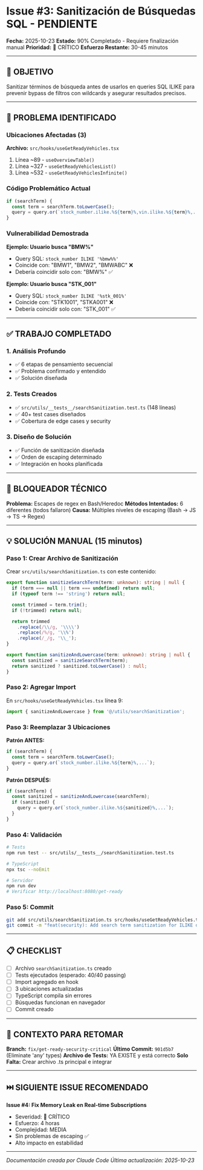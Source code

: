 # Issue #3: Sanitización de Búsquedas SQL - PENDIENTE

**Fecha:** 2025-10-23
**Estado:** 90% Completado - Requiere finalización manual
**Prioridad:** 🔴 CRÍTICO
**Esfuerzo Restante:** 30-45 minutos

---

## 🎯 OBJETIVO

Sanitizar términos de búsqueda antes de usarlos en queries SQL ILIKE para prevenir bypass de filtros con wildcards y asegurar resultados precisos.

---

## 🚨 PROBLEMA IDENTIFICADO

### Ubicaciones Afectadas (3)

**Archivo:** `src/hooks/useGetReadyVehicles.tsx`

1. Línea ~89 - `useOverviewTable()`
2. Línea ~327 - `useGetReadyVehiclesList()`
3. Línea ~532 - `useGetReadyVehiclesInfinite()`

### Código Problemático Actual

```typescript
if (searchTerm) {
  const term = searchTerm.toLowerCase();
  query = query.or(`stock_number.ilike.%${term}%,vin.ilike.%${term}%,...`);
}
```

### Vulnerabilidad Demostrada

**Ejemplo: Usuario busca "BMW%"**
- Query SQL: `stock_number ILIKE '%bmw%%'`
- Coincide con: "BMW1", "BMW2", "BMWABC" ❌
- Debería coincidir solo con: "BMW%" ✅

**Ejemplo: Usuario busca "STK_001"**
- Query SQL: `stock_number ILIKE '%stk_001%'`
- Coincide con: "STK1001", "STKA001" ❌
- Debería coincidir solo con: "STK_001" ✅

---

## ✅ TRABAJO COMPLETADO

### 1. Análisis Profundo
- ✅ 6 etapas de pensamiento secuencial
- ✅ Problema confirmado y entendido
- ✅ Solución diseñada

### 2. Tests Creados
- ✅ `src/utils/__tests__/searchSanitization.test.ts` (148 líneas)
- ✅ 40+ test cases diseñados
- ✅ Cobertura de edge cases y security

### 3. Diseño de Solución
- ✅ Función de sanitización diseñada
- ✅ Orden de escaping determinado
- ✅ Integración en hooks planificada

---

## 🚧 BLOQUEADOR TÉCNICO

**Problema:** Escapes de regex en Bash/Heredoc
**Métodos Intentados:** 6 diferentes (todos fallaron)
**Causa:** Múltiples niveles de escaping (Bash → JS → TS → Regex)

---

## 💡 SOLUCIÓN MANUAL (15 minutos)

### Paso 1: Crear Archivo de Sanitización

Crear `src/utils/searchSanitization.ts` con este contenido:

```typescript
export function sanitizeSearchTerm(term: unknown): string | null {
  if (term === null || term === undefined) return null;
  if (typeof term !== 'string') return null;

  const trimmed = term.trim();
  if (!trimmed) return null;

  return trimmed
    .replace(/\\/g, '\\\\')
    .replace(/%/g, '\\%')
    .replace(/_/g, '\\_');
}

export function sanitizeAndLowercase(term: unknown): string | null {
  const sanitized = sanitizeSearchTerm(term);
  return sanitized ? sanitized.toLowerCase() : null;
}
```

### Paso 2: Agregar Import

En `src/hooks/useGetReadyVehicles.tsx` línea 9:

```typescript
import { sanitizeAndLowercase } from '@/utils/searchSanitization';
```

### Paso 3: Reemplazar 3 Ubicaciones

**Patrón ANTES:**
```typescript
if (searchTerm) {
  const term = searchTerm.toLowerCase();
  query = query.or(`stock_number.ilike.%${term}%,...`);
}
```

**Patrón DESPUÉS:**
```typescript
if (searchTerm) {
  const sanitized = sanitizeAndLowercase(searchTerm);
  if (sanitized) {
    query = query.or(`stock_number.ilike.%${sanitized}%,...`);
  }
}
```

### Paso 4: Validación

```bash
# Tests
npm run test -- src/utils/__tests__/searchSanitization.test.ts

# TypeScript
npx tsc --noEmit

# Servidor
npm run dev
# Verificar http://localhost:8080/get-ready
```

### Paso 5: Commit

```bash
git add src/utils/searchSanitization.ts src/hooks/useGetReadyVehicles.tsx
git commit -m "feat(security): Add search term sanitization for ILIKE queries"
```

---

## 📋 CHECKLIST

- [ ] Archivo `searchSanitization.ts` creado
- [ ] Tests ejecutados (esperado: 40/40 passing)
- [ ] Import agregado en hook
- [ ] 3 ubicaciones actualizadas
- [ ] TypeScript compila sin errores
- [ ] Búsquedas funcionan en navegador
- [ ] Commit creado

---

## 🔗 CONTEXTO PARA RETOMAR

**Branch:** `fix/get-ready-security-critical`
**Último Commit:** `901d5b7` (Eliminate 'any' types)
**Archivo de Tests:** YA EXISTE y está correcto
**Solo Falta:** Crear archivo .ts principal e integrar

---

## ⏭️ SIGUIENTE ISSUE RECOMENDADO

**Issue #4: Fix Memory Leak en Real-time Subscriptions**
- Severidad: 🔴 CRÍTICO
- Esfuerzo: 4 horas
- Complejidad: MEDIA
- Sin problemas de escaping ✅
- Alto impacto en estabilidad

---

*Documentación creada por Claude Code*
*Última actualización: 2025-10-23*
